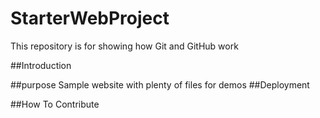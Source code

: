# StarterWebProject

This repository is for showing how Git and GitHub work

##Introduction

##purpose
Sample website with plenty of files for demos
##Deployment

##How To Contribute